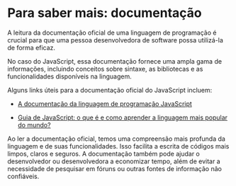 # Para saber mais: documentação

A leitura da documentação oficial de uma linguagem de programação é crucial para que uma pessoa desenvolvedora de software possa utilizá-la de forma eficaz.

No caso do JavaScript, essa documentação fornece uma ampla gama de informações, incluindo conceitos sobre sintaxe, as bibliotecas e as funcionalidades disponíveis na linguagem.

Alguns links úteis para a documentação oficial do JavaScript incluem:

- [A documentação da linguagem de programação JavaScript](https://developer.mozilla.org/pt-BR/docs/Learn/JavaScript/First_steps/What_is_JavaScript)

- [Guia de JavaScript: o que é e como aprender a linguagem mais popular do mundo?](https://www.alura.com.br/artigos/javascript)

Ao ler a documentação oficial, temos uma compreensão mais profunda da linguagem e de suas funcionalidades. Isso facilita a escrita de códigos mais limpos, claros e seguros. A documentação também pode ajudar o desenvolvedor ou desenvolvedora a economizar tempo, além de evitar a necessidade de pesquisar em fóruns ou outras fontes de informação não confiáveis.
